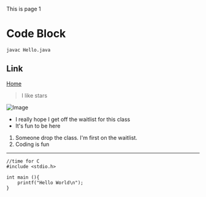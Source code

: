 This is page 1

# Code Block

`javac Hello.java`

## Link

[Home](https://syna230404.github.io/cse15l-lab-reports/)

> I like stars

![Image](https://static.wikia.nocookie.net/supermarioglitchy4/images/b/b6/8ED4E41C-F0F1-49FA-9AC7-08FC9EE5F755.png/revision/latest/scale-to-width-down/1200?cb=20200209125017)

* I really hope I get off the waitlist for this class
* It's fun to be here

1. Someone drop the class. I'm first on the waitlist.
2. Coding is fun

--- 

```
//time for C
#include <stdio.h>

int main (){
    printf("Hello World\n");
}
```
